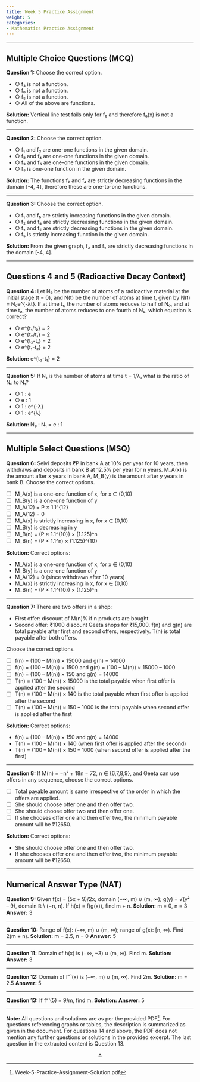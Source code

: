 ```yaml
---
title: Week 5 Practice Assignment 
weight: 5
categories:
- Mathematics Practice Assignment
---
```


---

## Multiple Choice Questions (MCQ)

**Question 1:**
Choose the correct option.

- ○ f₃ is not a function.
- ○ f₆ is not a function.
- ○ f₅ is not a function.
- ○ All of the above are functions.

**Solution:**
Vertical line test fails only for f₆ and therefore f₆(x) is not a function.

---

**Question 2:**
Choose the correct option.

- ○ f₁ and f₃ are one-one functions in the given domain.
- ○ f₂ and f₄ are one-one functions in the given domain.
- ○ f₃ and f₅ are one-one functions in the given domain.
- ○ f₅ is one-one function in the given domain.

**Solution:**
The functions f₂ and f₄ are strictly decreasing functions in the domain [-4, 4], therefore these are one-to-one functions.

---

**Question 3:**
Choose the correct option.

- ○ f₁ and f₅ are strictly increasing functions in the given domain.
- ○ f₂ and f₄ are strictly decreasing functions in the given domain.
- ○ f₄ and f₅ are strictly decreasing functions in the given domain.
- ○ f₅ is strictly increasing function in the given domain.

**Solution:**
From the given graph, f₂ and f₄ are strictly decreasing functions in the domain [-4, 4].

---

## Questions 4 and 5 (Radioactive Decay Context)

**Question 4:**
Let N₀ be the number of atoms of a radioactive material at the initial stage (t = 0), and N(t) be the number of atoms at time t, given by N(t) = N₀e^{-λt}. If at time t₁, the number of atoms reduces to half of N₀, and at time t₂, the number of atoms reduces to one fourth of N₀, which equation is correct?

- ○ e^{t₁/t₂} = 2
- ○ e^{t₂/t₁} = 2
- ○ e^{t₂-t₁} = 2
- ○ e^{t₁-t₂} = 2

**Solution:**
e^{t₂-t₁} = 2

---

**Question 5:**
If N₁ is the number of atoms at time t = 1/λ, what is the ratio of N₀ to N₁?

- ○ 1 : e
- ○ e : 1
- ○ 1 : e^{-λ}
- ○ 1 : e^{λ}

**Solution:**
N₀ : N₁ = e : 1

---

## Multiple Select Questions (MSQ)

**Question 6:**
Selvi deposits ₹P in bank A at 10% per year for 10 years, then withdraws and deposits in bank B at 12.5% per year for n years. M_A(x) is the amount after x years in bank A, M_B(y) is the amount after y years in bank B. Choose the correct options.

- ☐ M_A(x) is a one-one function of x, for x ∈ (0,10)
- ☐ M_B(y) is a one-one function of y
- ☐ M_A(12) = P × 1.1^{12}
- ☐ M_A(12) = 0
- ☐ M_A(x) is strictly increasing in x, for x ∈ (0,10)
- ☐ M_B(y) is decreasing in y
- ☐ M_B(n) = (P × 1.1^{10}) × (1.125)^n
- ☐ M_B(n) = (P × 1.1^n) × (1.125)^{10}

**Solution:**
Correct options:

- M_A(x) is a one-one function of x, for x ∈ (0,10)
- M_B(y) is a one-one function of y
- M_A(12) = 0 (since withdrawn after 10 years)
- M_A(x) is strictly increasing in x, for x ∈ (0,10)
- M_B(n) = (P × 1.1^{10}) × (1.125)^n

---

**Question 7:**
There are two offers in a shop:

- First offer: discount of M(n)% if n products are bought
- Second offer: ₹1000 discount
Geeta shops for ₹15,000. f(n) and g(n) are total payable after first and second offers, respectively. T(n) is total payable after both offers.

Choose the correct options.

- ☐ f(n) = (100 – M(n)) × 15000 and g(n) = 14000
- ☐ f(n) = (100 – M(n)) × 1500 and g(n) = (100 – M(n)) × 15000 – 1000
- ☐ f(n) = (100 – M(n)) × 150 and g(n) = 14000
- ☐ T(n) = (100 – M(n)) × 15000 is the total payable when first offer is applied after the second
- ☐ T(n) = (100 – M(n)) × 140 is the total payable when first offer is applied after the second
- ☐ T(n) = (100 – M(n)) × 150 – 1000 is the total payable when second offer is applied after the first

**Solution:**
Correct options:

- f(n) = (100 – M(n)) × 150 and g(n) = 14000
- T(n) = (100 – M(n)) × 140 (when first offer is applied after the second)
- T(n) = (100 – M(n)) × 150 – 1000 (when second offer is applied after the first)

---

**Question 8:**
If M(n) = −n² + 18n − 72, n ∈ {6,7,8,9}, and Geeta can use offers in any sequence, choose the correct options.

- ☐ Total payable amount is same irrespective of the order in which the offers are applied.
- ☐ She should choose offer one and then offer two.
- ☐ She should choose offer two and then offer one.
- ☐ If she chooses offer one and then offer two, the minimum payable amount will be ₹12650.

**Solution:**
Correct options:

- She should choose offer one and then offer two.
- If she chooses offer one and then offer two, the minimum payable amount will be ₹12650.

---

## Numerical Answer Type (NAT)

**Question 9:**
Given f(x) = (5x + 9)/2x, domain (−∞, m) ∪ (m, ∞); g(y) = √(y² – 9), domain ℝ \ (−n, n). If h(x) = f(g(x)), find m + n.
**Solution:**
m = 0, n = 3
**Answer:** 3

---

**Question 10:**
Range of f(x): (−∞, m) ∪ (m, ∞); range of g(x): [n, ∞). Find 2(m + n).
**Solution:**
m = 2.5, n = 0
**Answer:** 5

---

**Question 11:**
Domain of h(x) is (−∞, −3) ∪ (m, ∞). Find m.
**Solution:**
**Answer:** 3

---

**Question 12:**
Domain of f⁻¹(x) is (−∞, m) ∪ (m, ∞). Find 2m.
**Solution:**
m = 2.5
**Answer:** 5

---

**Question 13:**
If f⁻¹(5) = 9/m, find m.
**Solution:**
**Answer:** 5

---

**Note:**
All questions and solutions are as per the provided PDF[^1]. For questions referencing graphs or tables, the description is summarized as given in the document.
For questions 14 and above, the PDF does not mention any further questions or solutions in the provided excerpt. The last question in the extracted content is Question 13.

<div style="text-align: center">⁂</div>

[^1]: Week-5-Practice-Assignment-Solution.pdf

[^2]: https://www.scribd.com/document/696870497/Week-5-Computational-Thinking-Graded-Assignments

[^3]: https://askfilo.com/user-question-answers-smart-solutions/week-5-practice-assignment-3-use-the-data-given-below-to-3134303635363337

[^4]: https://gradedassignments.github.io/maths-week-5-graded-assignments-iit-madras/

[^5]: https://www.onlinedegree.iitm.ac.in/assets/pdf/week1/BSCMA1001_Week1_Assignment_Solution.pdf

[^6]: https://askfilo.com/user-question-answers-smart-solutions/9-55-mon-2-dec-week-5-practice-assignment-3-iitm-online-3135313138333838

[^7]: https://www.scribd.com/document/665909108/Week-5-Graded-Solution

[^8]: https://www.studocu.com/in/document/indian-institute-of-technology-madras/mathematics-for-data-science/week-5-solutions-bs-degree/86504755

[^9]: https://www.youtube.com/watch?v=FiDpZNyGsIc

[^10]: https://www.studocu.com/in/document/indian-institute-of-technology-kharagpur/probability-and-statistics/w5ps-statistics-for-data-science-week-5-practice-assignment-solutions/128124556

[^11]: https://gradedassignments.github.io/iit-madras-graded-assignments/

